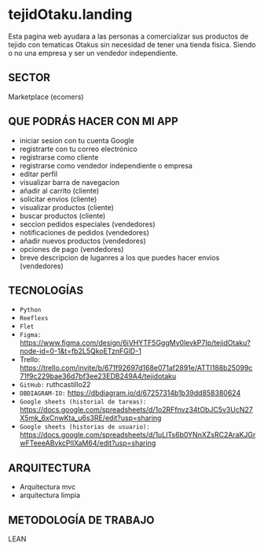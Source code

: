 # tejidOtaku.landing
Esta pagina web ayudara a las personas a comercializar sus productos de tejido con tematicas Otakus sin necesidad de tener una tienda fisica. Siendo o no una empresa y ser un vendedor independiente.

## SECTOR
Marketplace (ecomers)

## QUE PODRÁS HACER CON MI APP
- iniciar sesion con tu cuenta Google 
- registrarte con tu correo electrónico
- registrarse como cliente
- registrarse como vendedor independiente o empresa
- editar perfil
- visualizar barra de navegacion
- añadir al carrito (cliente)
- solicitar envios (cliente)
- visualizar productos (cliente)
- buscar productos (cliente)
- seccion pedidos especiales (vendedores)
- notificaciones de pedidos (vendedores)
- añadir nuevos productos (vendedores)
- opciones de pago (vendedores)
- breve descripcion de luganres a los que puedes hacer envios (vendedores)
## TECNOLOGÍAS
- `Python`
- `Reeflexs`
- `Flet`
- `Figma:` https://www.figma.com/design/6iVHYTF5GggMv0levkP7Ip/tejidOtaku?node-id=0-1&t=fb2L5QkoETznFGlD-1
- Trello: https://trello.com/invite/b/671f92697d168e071af2891e/ATTI188b25099c71f9c229bae36d7bf3ee23EDB249A4/tejidotaku
- `GitHub:` ruthcastillo22
- `DBDIAGRAM-IO:` https://dbdiagram.io/d/67257314b1b39dd858380624
- `Google sheets (historial de tareas):` https://docs.google.com/spreadsheets/d/1o2RFfnvz34tObJC5v3UcN27X5mk_6xCnwKta_u6s3RE/edit?usp=sharing
- `Google sheets (historias de usuario):` https://docs.google.com/spreadsheets/d/1uLITs6b0YNnXZsRC2AraKJGrwFTeeeABvkcPlIXaM64/edit?usp=sharing
## ARQUITECTURA 
- Arquitectura mvc
- arquitectura limpia
## METODOLOGÍA DE TRABAJO
LEAN
